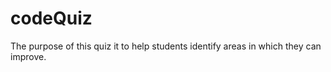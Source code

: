 # codeQuiz

The purpose of this quiz it to help students identify areas in which they can improve. 

